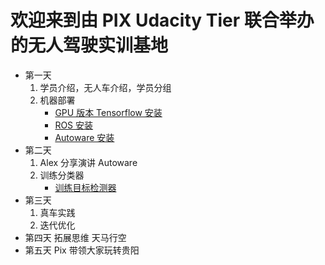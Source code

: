 # 欢迎来到由 PIX Udacity Tier 联合举办的无人驾驶实训基地

- 第一天
    1. 学员介绍，无人车介绍，学员分组
    2. 机器部署
        - [GPU 版本 Tensorflow 安装](./Tensorflow_gpu_install.md)
        - [ROS 安装](./ROS_install.md)
        - [Autoware 安装](./Autoware_install.md)
- 第二天
    1. Alex 分享演讲 Autoware
    2. 训练分类器
        - [训练目标检测器](./Tensorflow_API.md)
- 第三天
    1. 真车实践
    2. 迭代优化
- 第四天
    拓展思维 天马行空
- 第五天
    Pix 带领大家玩转贵阳
